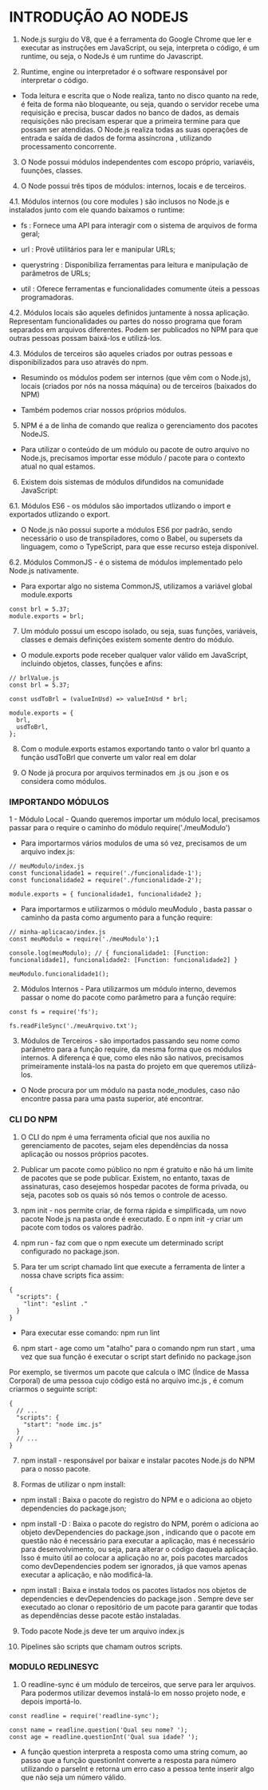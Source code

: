 
# INTRODUÇÃO AO NODEJS

1. Node.js surgiu do V8, que é a ferramenta do Google Chrome que ler e executar as instruções em JavaScript, ou seja, interpreta o código, é um runtime, ou seja, o NodeJs é um runtime do Javascript.

2. Runtime, engine ou interpretador é o software responsável por interpretar o código.

- Toda leitura e escrita que o Node realiza, tanto no disco quanto na rede, é feita de forma não bloqueante, ou seja, quando o servidor recebe uma requisição e precisa, buscar dados no banco de dados, as demais requisições não precisam esperar que a primeira termine para que possam ser atendidas. O Node.js realiza todas as suas operações de entrada e saída de dados de forma assíncrona , utilizando processamento concorrente.

3. O Node possui módulos independentes com escopo próprio, variavéis, fuunções, classes.

4. O Node possui três tipos de módulos: internos, locais e de terceiros.

4.1. Módulos internos (ou core modules ) são inclusos no Node.js e instalados junto com ele quando baixamos o runtime:

- fs : Fornece uma API para interagir com o sistema de arquivos de forma geral;

- url : Provê utilitários para ler e manipular URLs;

- querystring : Disponibiliza ferramentas para leitura e manipulação de parâmetros de URLs;

- util : Oferece ferramentas e funcionalidades comumente úteis a pessoas programadoras.

4.2. Módulos locais são aqueles definidos juntamente à nossa aplicação. Representam funcionalidades ou partes do nosso programa que foram separados em arquivos diferentes. Podem ser publicados no NPM para que outras pessoas possam baixá-los e utilizá-los.

4.3. Módulos de terceiros são aqueles criados por outras pessoas e disponibilizados para uso através do npm. 

- Resumindo os módulos podem ser internos (que vêm com o Node.js), locais (criados por nós na nossa máquina) ou de terceiros (baixados do NPM)

- Também podemos criar nossos próprios módulos.

5. NPM é a de linha de comando que realiza o gerenciamento dos pacotes NodeJS.

- Para utilizar o conteúdo de um módulo ou pacote de outro arquivo no Node.js, precisamos importar esse módulo / pacote para o contexto atual no qual estamos.

6. Existem dois sistemas de módulos difundidos na comunidade JavaScript:

6.1. Módulos ES6 - os módulos são importados utlizando o import e exportados utlizando o export.
  
- O Node.js não possui suporte a módulos ES6 por padrão, sendo necessário o uso de transpiladores, como o Babel, ou supersets da linguagem, como o TypeScript, para  que esse recurso esteja disponível.

6.2. Módulos CommonJS - é o sistema de módulos implementado pelo Node.js nativamente. 
 
 - Para exportar algo no sistema CommonJS, utilizamos a variável global module.exports
```
const brl = 5.37;
module.exports = brl;
```
7. Um módulo possui um escopo isolado, ou seja, suas funções, variáveis, classes e demais definições existem somente dentro do módulo. 

- O module.exports pode receber qualquer valor válido em JavaScript, incluindo objetos, classes, funções e afins:

```
// brlValue.js
const brl = 5.37;

const usdToBrl = (valueInUsd) => valueInUsd * brl;

module.exports = {
  brl,
  usdToBrl,
};
```

8. Com o module.exports estamos exportando tanto o valor brl quanto a função usdToBrl que converte um valor real em dolar

9. O Node já procura por arquivos terminados em .js ou .json e os considera como módulos.


### IMPORTANDO MÓDULOS

1 - Módulo Local - Quando queremos importar um módulo local, precisamos passar para o require o caminho do módulo require('./meuModulo')

- Para importarmos vários modulos de uma só vez, precisamos de um arquivo index.js:

```
// meuModulo/index.js
const funcionalidade1 = require('./funcionalidade-1');
const funcionalidade2 = require('./funcionalidade-2');

module.exports = { funcionalidade1, funcionalidade2 };
```

- Para importarmos e utilizarmos o módulo meuModulo , basta passar o caminho da pasta como argumento para a função require:

```
// minha-aplicacao/index.js
const meuModulo = require('./meuModulo');1

console.log(meuModulo); // { funcionalidade1: [Function: funcionalidade1], funcionalidade2: [Function: funcionalidade2] }

meuModulo.funcionalidade1();
```

2. Módulos Internos - Para utilizarmos um módulo interno, devemos passar o nome do pacote como parâmetro para a função require:

```
const fs = require('fs');

fs.readFileSync('./meuArquivo.txt');
```

3. Módulos de Terceiros - são importados passando seu nome como parâmetro para a função require, da mesma forma que os módulos internos. A diferença é que, como eles não são nativos, precisamos primeiramente instalá-los na pasta do projeto em que queremos utilizá-los.

- O Node procura por um módulo na pasta node_modules, caso não encontre passa para uma pasta superior, até encontrar.

### CLI DO NPM

1. O CLI do npm é uma ferramenta oficial que nos auxilia no gerenciamento de pacotes, sejam eles dependências da nossa aplicação ou nossos próprios pacotes. 

2. Publicar um pacote como público no npm é gratuito e não há um limite de pacotes que se pode publicar. Existem, no entanto, taxas de 
assinaturas, caso desejemos hospedar pacotes de forma privada, ou seja, pacotes sob os quais só nós temos o controle de acesso.

3. npm init - nos permite criar, de forma rápida e simplificada, um novo pacote Node.js na pasta onde é executado. E o npm init -y criar
 um pacote com todos os valores padrão.

4. npm run - faz com que o npm execute um determinado script configurado no package.json.

5. Para ter um script chamado lint que execute a ferramenta de linter a nossa chave scripts fica assim:

```
{
  "scripts": {
    "lint": "eslint ."
  }
}
```

- Para executar esse comando: npm run lint

6. npm start - age como um "atalho" para o comando npm run start , uma vez que sua função é executar o script start definido no package.json 

Por exemplo, se tivermos um pacote que calcula o IMC (Índice de Massa Corporal) de uma pessoa cujo código está no arquivo imc.js , é comum
criarmos o seguinte script:

```
{
  // ...
  "scripts": {
    "start": "node imc.js"
  }
  // ...
}
```

7. npm install - responsável por baixar e instalar pacotes Node.js do NPM para o nosso pacote.

8. Formas de utilizar o npm install: 

- npm install <nome do pacote> : Baixa o pacote do registro do NPM e o adiciona ao objeto dependencies do package.json;

- npm install -D <nome do pacote> : Baixa o pacote do registro do NPM, porém o adiciona ao objeto devDependencies do package.json 
, indicando que o pacote em questão não é necessário para executar a aplicação, mas é necessário para desenvolvimento, ou seja, 
para alterar o código daquela aplicação. Isso é muito útil ao colocar a aplicação no ar, pois pacotes marcados como devDependencies 
podem ser ignorados, já que vamos apenas executar a aplicação, e não modificá-la.

- npm install : Baixa e instala todos os pacotes listados nos objetos de dependencies e devDependencies do package.json . Sempre deve 
ser executado ao clonar o repositório de um pacote para garantir que todas as dependências desse pacote estão instaladas.

9. Todo pacote Node.js deve ter um arquivo index.js 

10. Pipelines são scripts que chamam outros scripts.

### MODULO REDLINESYC 

 1. O readline-sync é um módulo de terceiros, que serve para ler arquivos. Para podermos utilizar devemos instalá-lo em nosso projeto node, e depois importá-lo.

```
const readline = require('readline-sync');

const name = readline.question('Qual seu nome? ');
const age = readline.questionInt('Qual sua idade? ');
```
 
- A função question interpreta a resposta como uma string comum, ao passo que a função questionInt converte a resposta para número utilizando o parseInt e retorna um erro caso a pessoa tente inserir algo que não seja um número válido.
